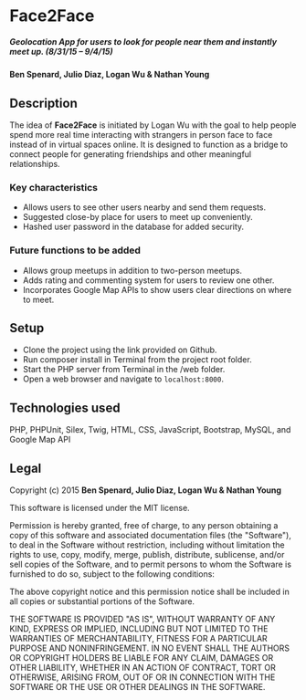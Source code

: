 # Face2Face

##### Geolocation App for users to look for people near them and instantly meet up. (8/31/15 – 9/4/15)

#### Ben Spenard, Julio Diaz, Logan Wu & Nathan Young

## Description

The idea of **Face2Face** is initiated by Logan Wu with the goal to help people spend more real  time interacting with strangers in person face to face instead of in virtual spaces online. It is designed to function as a bridge to connect people for generating friendships and other meaningful relationships.

### Key characteristics
* Allows users to see other users nearby and send them requests.
* Suggested close-by place for users to meet up conveniently.
* Hashed user password in the database for added security.

### Future functions to be added
* Allows group meetups in addition to two-person meetups.
* Adds rating and commenting system for users to review one other.
* Incorporates Google Map APIs to show users clear directions on where to meet.

## Setup
* Clone the project using the link provided on Github.
* Run composer install in Terminal from the project root folder.
* Start the PHP server from Terminal in the /web folder.
* Open a web browser and navigate to ```localhost:8000```.

## Technologies used

PHP, PHPUnit, Silex, Twig, HTML, CSS, JavaScript, Bootstrap, MySQL, and Google Map API

## Legal

Copyright (c) 2015 **Ben Spenard, Julio Diaz, Logan Wu & Nathan Young**

This software is licensed under the MIT license.

Permission is hereby granted, free of charge, to any person obtaining a copy
of this software and associated documentation files (the "Software"), to deal
in the Software without restriction, including without limitation the rights
to use, copy, modify, merge, publish, distribute, sublicense, and/or sell
copies of the Software, and to permit persons to whom the Software is
furnished to do so, subject to the following conditions:

The above copyright notice and this permission notice shall be included in
all copies or substantial portions of the Software.

THE SOFTWARE IS PROVIDED "AS IS", WITHOUT WARRANTY OF ANY KIND, EXPRESS OR
IMPLIED, INCLUDING BUT NOT LIMITED TO THE WARRANTIES OF MERCHANTABILITY,
FITNESS FOR A PARTICULAR PURPOSE AND NONINFRINGEMENT. IN NO EVENT SHALL THE
AUTHORS OR COPYRIGHT HOLDERS BE LIABLE FOR ANY CLAIM, DAMAGES OR OTHER
LIABILITY, WHETHER IN AN ACTION OF CONTRACT, TORT OR OTHERWISE, ARISING FROM,
OUT OF OR IN CONNECTION WITH THE SOFTWARE OR THE USE OR OTHER DEALINGS IN
THE SOFTWARE.
